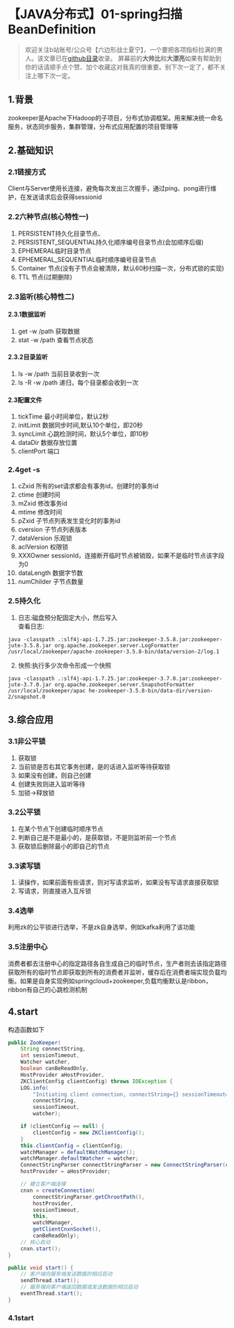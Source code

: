 # 【JAVA分布式】01-spring扫描BeanDefinition
> 欢迎关注b站账号/公众号【六边形战士夏宁】，一个要把各项指标拉满的男人。该文章已在[github目录](https://github.com/edanlx/SealBook/blob/master/catalogue/wechat.md)收录。
屏幕前的**大帅比**和**大漂亮**如果有帮助到你的话请顺手点个赞、加个收藏这对我真的很重要。别下次一定了，都不关注上哪下次一定。

## 1.背景
zookeeper是Apache下Hadoop的子项目，分布式协调框架。用来解决统一命名服务，状态同步服务，集群管理，分布式应用配置的项目管理等

## 2.基础知识
### 2.1链接方式
Client与Server使用长连接，避免每次发出三次握手，通过ping、pong进行维护，在发送请求后会获得sessionid
### 2.2六种节点(核心特性一)
1. PERSISTENT持久化目录节点、
2. PERSISTENT_SEQUENTIAL持久化顺序编号目录节点(会加顺序后缀)
3. EPHEMERAL临时目录节点 
4. EPHEMERAL_SEQUENTIAL临时顺序编号目录节点
5. Container 节点(没有子节点会被清除，默认60秒扫描一次，分布式锁的实现)
6. TTL 节点(过期删除)
### 2.3监听(核心特性二)
#### 2.3.1数据监听
1. get -w /path 获取数据
2. stat -w /path 查看节点状态
#### 2.3.2目录监听
1. ls -w /path 当前目录收到一次
2. ls -R -w /path 递归，每个目录都会收到一次
#### 2.3配置文件
1. tickTime
最小时间单位，默认2秒
2. initLimit
数据同步时间,默认10个单位，即20秒
3. syncLimit
心跳检测时间，默认5个单位，即10秒
4. dataDir
数据存放位置
5. clientPort
端口
### 2.4get -s
1. cZxid
所有的set请求都会有事务id，创建时的事务id
2. ctime
创建时间
3. mZxid
修改事务id
4. mtime
修改时间
5. pZxid
子节点列表发生变化时的事务id
6. cversion
子节点列表版本
7. dataVersion
乐观锁
8. aclVersion
权限锁
9. XXXOwner
sessionId，连接断开临时节点被销毁，如果不是临时节点该字段为0
9. dataLength
数据字节数
10. numChilder
子节点数量
### 2.5持久化
1. 日志:磁盘预分配固定大小，然后写入  
查看日志:
```
java ‐classpath .:slf4j‐api‐1.7.25.jar:zookeeper‐3.5.8.jar:zookeeper‐jute‐3.5.8.jar org.apache.zookeeper.server.LogFormatter /usr/local/zookeeper/apache‐zookeeper‐3.5.8‐bin/data/version‐2/log.1
```
2. 快照:执行多少次命令形成一个快照
```linux
java ‐classpath .:slf4j‐api‐1.7.25.jar:zookeeper‐3.7.0.jar:zookeeper‐jute‐3.7.0.jar org.apache.zookeeper.server.SnapshotFormatter /usr/local/zookeeper/apac he‐zookeeper‐3.5.8‐bin/data‐dir/version‐2/snapshot.0
```
## 3.综合应用
### 3.1非公平锁
1. 获取锁
2. 当前锁是否右其它事务创建，是的话进入监听等待获取锁
3. 如果没有创建，则自己创建
4. 创建失败则进入监听等待
5. 加锁->释放锁
### 3.2公平锁
1. 在某个节点下创建临时顺序节点
2. 判断自己是不是最小的，是获取锁，不是则监听前一个节点
3. 获取锁后删除最小的即自己的节点
### 3.3读写锁
1. 读操作，如果前面有些请求，则对写请求监听，如果没有写请求直接获取锁
2. 写请求，则直接进入互斥锁
### 3.4选举
利用zk的公平锁进行选举，不是zk自身选举，例如kafka利用了该功能
### 3.5注册中心
消费者都去注册中心的指定路径各自生成自己的临时节点，生产者则去该指定路径获取所有的临时节点即获取到所有的消费者并监听，缓存后在消费者端实现负载均衡。如果是自身实现例如springcloud+zookeeper,负载均衡默认是ribbon，ribbon有自己的心跳检测机制

## 4.start
构造函数如下
```java
public ZooKeeper(
    String connectString,
    int sessionTimeout,
    Watcher watcher,
    boolean canBeReadOnly,
    HostProvider aHostProvider,
    ZKClientConfig clientConfig) throws IOException {
    LOG.info(
        "Initiating client connection, connectString={} sessionTimeout={} watcher={}",
        connectString,
        sessionTimeout,
        watcher);

    if (clientConfig == null) {
        clientConfig = new ZKClientConfig();
    }
    this.clientConfig = clientConfig;
    watchManager = defaultWatchManager();
    watchManager.defaultWatcher = watcher;
    ConnectStringParser connectStringParser = new ConnectStringParser(connectString);
    hostProvider = aHostProvider;

    // 建立客户端连接
    cnxn = createConnection(
        connectStringParser.getChrootPath(),
        hostProvider,
        sessionTimeout,
        this,
        watchManager,
        getClientCnxnSocket(),
        canBeReadOnly);
    // 核心启动
    cnxn.start();
}
```
```java
public void start() {
	// 客户端向服务端发送数据的相应启动
    sendThread.start();
    // 服务端向客户端返回数据或发送数据的相应启动
    eventThread.start();
}
```
### 4.1start